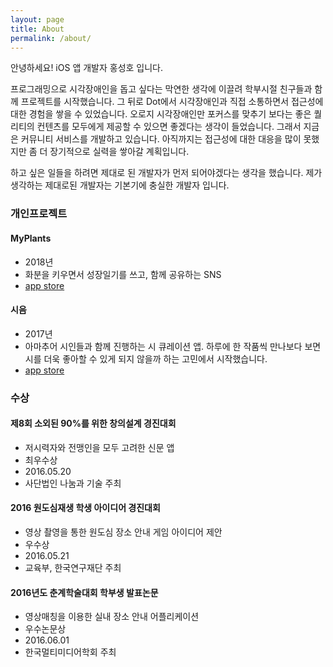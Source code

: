 ```yaml
---
layout: page
title: About
permalink: /about/
---
```


안녕하세요! iOS 앱 개발자 홍성호 입니다.

프로그래밍으로 시각장애인을 돕고 싶다는 막연한 생각에 이끌려 학부시절 친구들과 함께 프로젝트를 시작했습니다.
그 뒤로 Dot에서 시각장애인과 직접 소통하면서 접근성에 대한 경험을 쌓을 수 있었습니다.
오로지 시각장애인만 포커스를 맞추기 보다는 좋은 퀄리티의 컨텐츠를 모두에게 제공할 수 있으면 좋겠다는 생각이 들었습니다.
그래서 지금은 커뮤니티 서비스를 개발하고 있습니다.
아직까지는 접근성에 대한 대응을 많이 못했지만 좀 더 장기적으로 실력을 쌓아갈 계획입니다.

하고 싶은 일들을 하려면 제대로 된 개발자가 먼저 되어야겠다는 생각을 했습니다.
제가 생각하는 제대로된 개발자는 기본기에 충실한 개발자 입니다.

### 개인프로젝트
#### MyPlants
* 2018년
* 화분을 키우면서 성장일기를 쓰고, 함께 공유하는 SNS
* [app store](https://itunes.apple.com/kr/app/my-plants/id1377517895?mt=8)

#### 시음
* 2017년
* 아마추어 시인들과 함께 진행하는 시 큐레이션 앱. 하루에 한 작품씩 만나보다 보면 시를 더욱 좋아할 수 있게 되지 않을까 하는 고민에서 시작했습니다.
* [app store](https://itunes.apple.com/kr/app/시음-taste-a-poem/id1209933766?mt=8)

### 수상
#### 제8회 소외된 90%를 위한 창의설계 경진대회
* 저시력자와 전맹인을 모두 고려한 신문 앱
* 최우수상
* 2016.05.20
* 사단법인 나눔과 기술 주최

#### 2016 원도심재생 학생 아이디어 경진대회
* 영상 촬영을 통한 원도심 장소 안내 게임 아이디어 제안
* 우수상
* 2016.05.21
* 교육부, 한국연구재단 주최

#### 2016년도 춘계학술대회 학부생 발표논문
* 영상매칭을 이용한 실내 장소 안내 어플리케이션
* 우수논문상
* 2016.06.01
* 한국멀티미디어학회 주최
